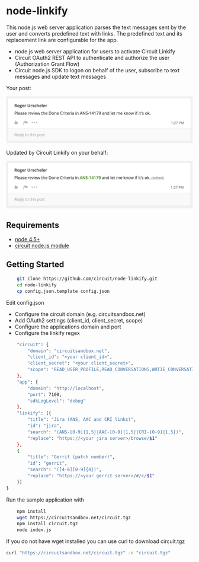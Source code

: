 # node-linkify

This node.js web server application parses the text messages sent by the user and converts predefined text with links. The predefined text and its replacement link are configurable for the app.

* node.js web server application for users to activate Circuit Linkify
* Circuit OAuth2 REST API to authenticate and authorize the user (Authorization Grant Flow)
* Circuit node.js SDK to logon on behalf of the user, subscribe to text messages and update text messages

Your post:

<img src="public/before.jpg" width="600px">

Updated by Circuit Linkify on your behalf:

<img src="public/after.jpg" width="600px">


## Requirements
* [node 4.5+](http://nodejs.org/download/)
* [circuit node.js module](https://circuitsandbox.net/sdk/)

## Getting Started

```bash
    git clone https://github.com/circuit/node-linkify.git
    cd node-linkify
    cp config.json.template config.json
```

Edit config.json
* Configure the circuit domain (e.g. circuitsandbox.net)
* Add OAuth2 settings (client_id, client_secret, scope)
* Configure the applications domain and port
* Configure the linkify regex

```bash
    "circuit": {
        "domain": "circuitsandbox.net",
        "client_id": "<your client_id>",
        "client_secret": "<your client_secret>",
        "scope": "READ_USER_PROFILE,READ_CONVERSATIONS,WRTIE_CONVERSATIONS"
    },
    "app": {
        "domain": "http://localhost",
        "port": 7100,
        "sdkLogLevel": "debug"
    },
    "linkify": [{
        "title": "Jira (ANS, AAC and CRI links)",
        "id": "jira",
        "search": "(ANS-[0-9]{1,5}|AAC-[0-9]{1,5}|CRI-[0-9]{1,5})",
        "replace": "https://<your jira server>/browse/$1"
    },
    {
        "title": "Gerrit (patch number)",
        "id": "gerrit",
        "search": "([4-6][0-9]{4})",
        "replace": "https://<your gerrit server>/#/c/$1"
    }]
}
``` 
 
Run the sample application with 
 
```bash
    npm install
    wget https://circuitsandbox.net/circuit.tgz
    npm install circuit.tgz
    node index.js
``` 

 If you do not have wget installed you can use curl to download circuit.tgz
```bash
curl "https://circuitsandbox.net/circuit.tgz" -o "circuit.tgz"
``` 

